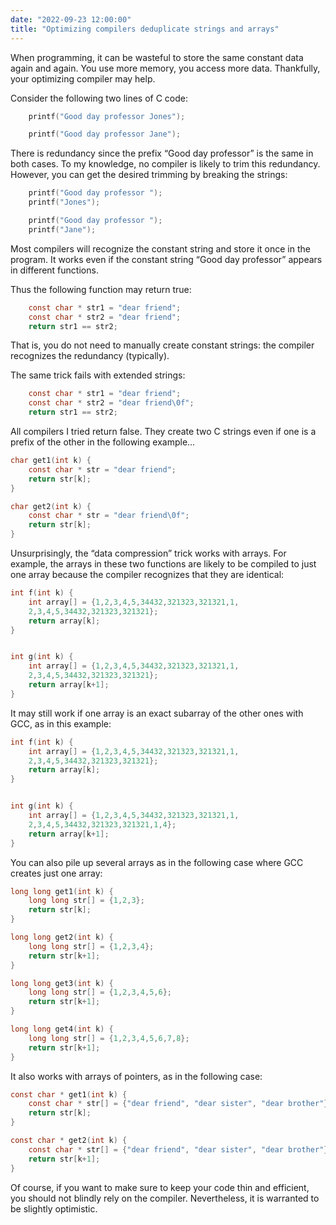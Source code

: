 ```yaml
---
date: "2022-09-23 12:00:00"
title: "Optimizing compilers deduplicate strings and arrays"
---
```




When programming, it can be wasteful to store the same constant data again and again. You use more memory, you access more data. Thankfully, your optimizing compiler may help.

Consider the following two lines of C code:
```C
    printf("Good day professor Jones");
```

```C
    printf("Good day professor Jane");
```


There is redundancy since the prefix &ldquo;Good day professor&rdquo; is the same in both cases. To my knowledge, no compiler is likely to trim this redundancy. However, you can get the desired trimming by breaking the strings:
```C
    printf("Good day professor ");
    printf("Jones");

    printf("Good day professor ");
    printf("Jane");
```


Most compilers will recognize the constant string and store it once in the program. It works even if the constant string &ldquo;Good day professor&rdquo; appears in different functions.

Thus the following function may return true:
```C
    const char * str1 = "dear friend";
    const char * str2 = "dear friend";
    return str1 == str2;
```


That is, you do not need to manually create constant strings: the compiler recognizes the redundancy (typically).

The same trick fails with extended strings:
```C
    const char * str1 = "dear friend";
    const char * str2 = "dear friend\0f";
    return str1 == str2;
```


All compilers I tried return false. They create two C strings even if one is a prefix of the other in the following example&hellip;
```C
char get1(int k) {
    const char * str = "dear friend";
    return str[k];
}

char get2(int k) {
    const char * str = "dear friend\0f";
    return str[k];
}
```


Unsurprisingly, the &ldquo;data compression&rdquo; trick works with arrays. For example, the arrays in these two functions are likely to be compiled to just one array because the compiler recognizes that they are identical:
```C
int f(int k) {
    int array[] = {1,2,3,4,5,34432,321323,321321,1,
    2,3,4,5,34432,321323,321321};
    return array[k];
}


int g(int k) {
    int array[] = {1,2,3,4,5,34432,321323,321321,1,
    2,3,4,5,34432,321323,321321};
    return array[k+1];
}
```


It may still work if one array is an exact subarray of the other ones with GCC, as in this example:
```C
int f(int k) {
    int array[] = {1,2,3,4,5,34432,321323,321321,1,
    2,3,4,5,34432,321323,321321};
    return array[k];
}


int g(int k) {
    int array[] = {1,2,3,4,5,34432,321323,321321,1,
    2,3,4,5,34432,321323,321321,1,4};
    return array[k+1];
}
```


You can also pile up several arrays as in the following case where GCC creates just one array:
```C
long long get1(int k) {
    long long str[] = {1,2,3};
    return str[k];
}

long long get2(int k) {
    long long str[] = {1,2,3,4};
    return str[k+1];
}

long long get3(int k) {
    long long str[] = {1,2,3,4,5,6};
    return str[k+1];
}

long long get4(int k) {
    long long str[] = {1,2,3,4,5,6,7,8};
    return str[k+1];
}
```


It also works with arrays of pointers, as in the following case:
```C
const char * get1(int k) {
    const char * str[] = {"dear friend", "dear sister", "dear brother"};
    return str[k];
}

const char * get2(int k) {
    const char * str[] = {"dear friend", "dear sister", "dear brother"};
    return str[k+1];
}
```


Of course, if you want to make sure to keep your code thin and efficient, you should not blindly rely on the compiler. Nevertheless, it is warranted to be slightly optimistic.

